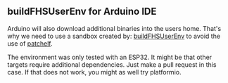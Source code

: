 ## buildFHSUserEnv for Arduino IDE 

Arduino will also download additional binaries into the users home.
That's why we need to use a sandbox created by:
[buildFHSUserEnv](https://nixos.org/nixpkgs/manual/#sec-fhs-environments)
to avoid the use of [patchelf](https://nixos.org/patchelf.html).

The environment was only tested with an ESP32. It might be that
other targets require additional dependencies. Just make a pull request
in this case. If that does not work, you might as well try platformio.
